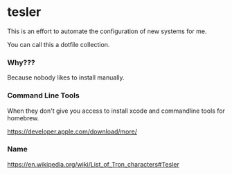 # tesler

This is an effort to automate the configuration of new systems for me.

You can call this a dotfile collection.

### Why???

Because nobody likes to install manually.

### Command Line Tools
When they don't give you access to install xcode and commandline tools for homebrew.

https://developer.apple.com/download/more/

### Name

https://en.wikipedia.org/wiki/List_of_Tron_characters#Tesler
